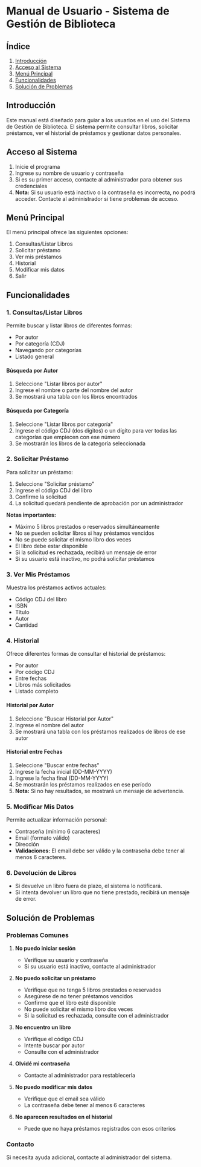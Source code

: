 # Manual de Usuario - Sistema de Gestión de Biblioteca

## Índice
1. [Introducción](#introducción)
2. [Acceso al Sistema](#acceso-al-sistema)
3. [Menú Principal](#menú-principal)
4. [Funcionalidades](#funcionalidades)
5. [Solución de Problemas](#solución-de-problemas)

## Introducción
Este manual está diseñado para guiar a los usuarios en el uso del Sistema de Gestión de Biblioteca. El sistema permite consultar libros, solicitar préstamos, ver el historial de préstamos y gestionar datos personales.

## Acceso al Sistema
1. Inicie el programa
2. Ingrese su nombre de usuario y contraseña
3. Si es su primer acceso, contacte al administrador para obtener sus credenciales
4. **Nota:** Si su usuario está inactivo o la contraseña es incorrecta, no podrá acceder. Contacte al administrador si tiene problemas de acceso.

## Menú Principal
El menú principal ofrece las siguientes opciones:
1. Consultas/Listar Libros
2. Solicitar préstamo
3. Ver mis préstamos
4. Historial
5. Modificar mis datos
6. Salir

## Funcionalidades

### 1. Consultas/Listar Libros
Permite buscar y listar libros de diferentes formas:
- Por autor
- Por categoría (CDJ)
- Navegando por categorías
- Listado general

#### Búsqueda por Autor
1. Seleccione "Listar libros por autor"
2. Ingrese el nombre o parte del nombre del autor
3. Se mostrará una tabla con los libros encontrados

#### Búsqueda por Categoría
1. Seleccione "Listar libros por categoría"
2. Ingrese el código CDJ (dos dígitos) o un dígito para ver todas las categorías que empiecen con ese número
3. Se mostrarán los libros de la categoría seleccionada

### 2. Solicitar Préstamo
Para solicitar un préstamo:
1. Seleccione "Solicitar préstamo"
2. Ingrese el código CDJ del libro
3. Confirme la solicitud
4. La solicitud quedará pendiente de aprobación por un administrador

**Notas importantes:**
- Máximo 5 libros prestados o reservados simultáneamente
- No se pueden solicitar libros si hay préstamos vencidos
- No se puede solicitar el mismo libro dos veces
- El libro debe estar disponible
- Si la solicitud es rechazada, recibirá un mensaje de error
- Si su usuario está inactivo, no podrá solicitar préstamos

### 3. Ver Mis Préstamos
Muestra los préstamos activos actuales:
- Código CDJ del libro
- ISBN
- Título
- Autor
- Cantidad

### 4. Historial
Ofrece diferentes formas de consultar el historial de préstamos:
- Por autor
- Por código CDJ
- Entre fechas
- Libros más solicitados
- Listado completo

#### Historial por Autor
1. Seleccione "Buscar Historial por Autor"
2. Ingrese el nombre del autor
3. Se mostrará una tabla con los préstamos realizados de libros de ese autor

#### Historial entre Fechas
1. Seleccione "Buscar entre fechas"
2. Ingrese la fecha inicial (DD-MM-YYYY)
3. Ingrese la fecha final (DD-MM-YYYY)
4. Se mostrarán los préstamos realizados en ese período
5. **Nota:** Si no hay resultados, se mostrará un mensaje de advertencia.

### 5. Modificar Mis Datos
Permite actualizar información personal:
- Contraseña (mínimo 6 caracteres)
- Email (formato válido)
- Dirección
- **Validaciones:** El email debe ser válido y la contraseña debe tener al menos 6 caracteres.

### 6. Devolución de Libros
- Si devuelve un libro fuera de plazo, el sistema lo notificará.
- Si intenta devolver un libro que no tiene prestado, recibirá un mensaje de error.

## Solución de Problemas

### Problemas Comunes

1. **No puedo iniciar sesión**
   - Verifique su usuario y contraseña
   - Si su usuario está inactivo, contacte al administrador

2. **No puedo solicitar un préstamo**
   - Verifique que no tenga 5 libros prestados o reservados
   - Asegúrese de no tener préstamos vencidos
   - Confirme que el libro esté disponible
   - No puede solicitar el mismo libro dos veces
   - Si la solicitud es rechazada, consulte con el administrador

3. **No encuentro un libro**
   - Verifique el código CDJ
   - Intente buscar por autor
   - Consulte con el administrador

4. **Olvidé mi contraseña**
   - Contacte al administrador para restablecerla

5. **No puedo modificar mis datos**
   - Verifique que el email sea válido
   - La contraseña debe tener al menos 6 caracteres

6. **No aparecen resultados en el historial**
   - Puede que no haya préstamos registrados con esos criterios

### Contacto
Si necesita ayuda adicional, contacte al administrador del sistema. 